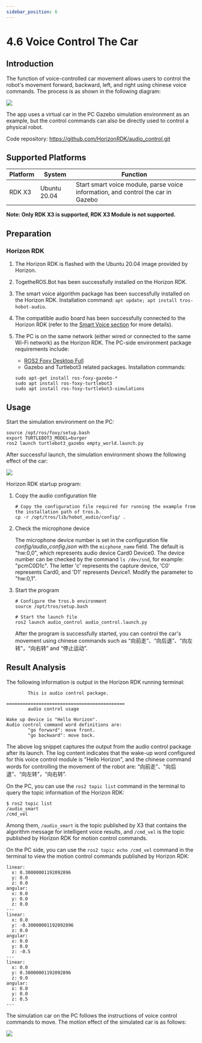 ```yaml
---
sidebar_position: 6
---
```


# 4.6 Voice Control The Car

## Introduction

The function of voice-controlled car movement allows users to control the robot's movement forward, backward, left, and right using chinese voice commands. The process is as shown in the following diagram:

![](./image/car_audio_control/audio_control.jpg)

The app uses a virtual car in the PC Gazebo simulation environment as an example, but the control commands can also be directly used to control a physical robot.

Code repository: <https://github.com/HorizonRDK/audio_control.git>

## Supported Platforms

| Platform | System | Function                    |
| -------- | -------------- | ----------------------------------- |
| RDK X3   | Ubuntu 20.04   | Start smart voice module, parse voice information, and control the car in Gazebo |

**Note: Only RDK X3 is supported, RDK X3 Module is not supported.**

## Preparation

### Horizon RDK

1. The Horizon RDK is flashed with the Ubuntu 20.04 image provided by Horizon.

2. TogetheROS.Bot has been successfully installed on the Horizon RDK.

3. The smart voice algorithm package has been successfully installed on the Horizon RDK. Installation command: `apt update; apt install tros-hobot-audio`.

4. The compatible audio board has been successfully connected to the Horizon RDK (refer to the [Smart Voice section](../boxs/box_adv#smart-voice) for more details).

5. The PC is on the same network (either wired or connected to the same Wi-Fi network) as the Horizon RDK. The PC-side environment package requirements include:

   - [ROS2 Foxy Desktop Full](https://docs.ros.org/en/foxy/Installation/Ubuntu-Install-Debians.html)
   - Gazebo and Turtlebot3 related packages. Installation commands:

   ```shell
   sudo apt-get install ros-foxy-gazebo-*
   sudo apt install ros-foxy-turtlebot3
   sudo apt install ros-foxy-turtlebot3-simulations
   ```

## Usage

Start the simulation environment on the PC:
```shell
source /opt/ros/foxy/setup.bash
export TURTLEBOT3_MODEL=burger
ros2 launch turtlebot3_gazebo empty_world.launch.py
```

After successful launch, the simulation environment shows the following effect of the car:

![](./image/car_audio_tracking/gazebo.jpeg)

Horizon RDK startup program:

1. Copy the audio configuration file

    ```shell
    # Copy the configuration file required for running the example from the installation path of tros.b.
    cp -r /opt/tros/lib/hobot_audio/config/ .
    ```

2. Check the microphone device

    The microphone device number is set in the configuration file *config/audio_config.json* with the `micphone_name` field. The default is "hw:0,0", which represents audio device Card0 Device0. The device number can be checked by the command `ls /dev/snd`, for example: "pcmC0D1c". The letter 'c' represents the capture device, 'C0' represents Card0, and 'D1' represents Device1. Modify the parameter to "hw:0,1".

3. Start the program

    ```shell
    # Configure the tros.b environment
    source /opt/tros/setup.bash

    # Start the launch file
    ros2 launch audio_control audio_control.launch.py
    ```

    After the program is successfully started, you can control the car's movement using chinese commands such as “向前走”、“向后退”、“向左转”，“向右转” and “停止运动”.

## Result Analysis

The following information is output in the Horizon RDK running terminal:

```shell
        This is audio control package.

============================================
        audio control usage

Wake up device is "Hello Horizon".
Audio control command word definitions are:
        "go forward": move front.
        "go backward": move back.
```

The above log snippet captures the output from the audio control package after its launch. The log content indicates that the wake-up word configured for this voice control module is "Hello Horizon", and the chinese command words for controlling the movement of the robot are: “向前走”、“向后退”、“向左转”，“向右转”.

On the PC, you can use the `ros2 topic list` command in the terminal to query the topic information of the Horizon RDK:

```shell
$ ros2 topic list
/audio_smart
/cmd_vel
```

Among them, `/audio_smart` is the topic published by X3 that contains the algorithm message for intelligent voice results, and `/cmd_vel` is the topic published by Horizon RDK for motion control commands.

On the PC side, you can use the `ros2 topic echo /cmd_vel` command in the terminal to view the motion control commands published by Horizon RDK:

```shell
linear:
  x: 0.30000001192092896
  y: 0.0
  z: 0.0
angular:
  x: 0.0
  y: 0.0
  z: 0.0
---
linear:
  x: 0.0
  y: -0.30000001192092896
  z: 0.0
angular:
  x: 0.0
  y: 0.0
  z: -0.5
---
linear:
  x: 0.0
  y: 0.30000001192092896
  z: 0.0
angular:
  x: 0.0
  y: 0.0
  z: 0.5
---
```

The simulation car on the PC follows the instructions of voice control commands to move. The motion effect of the simulated car is as follows:

![](./image/car_audio_control/move.gif)